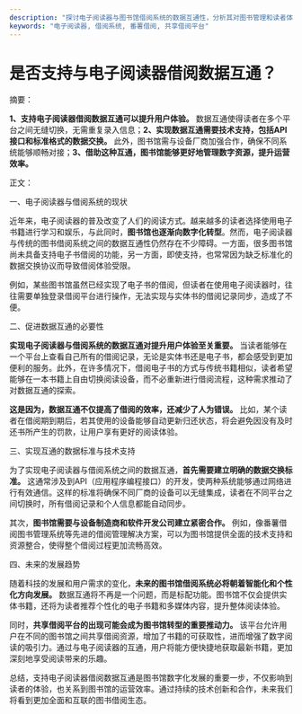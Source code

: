 ```yaml
---
description: "探讨电子阅读器与图书馆借阅系统的数据互通性，分析其对图书管理和读者体验的影响。"
keywords: "电子阅读器, 借阅系统, 番薯借阅, 共享借阅平台"
---
```

# 是否支持与电子阅读器借阅数据互通？

摘要：

**1、支持电子阅读器借阅数据互通可以提升用户体验。** 数据互通使得读者在多个平台之间无缝切换，无需重复录入信息；**2、实现数据互通需要技术支持，包括API接口和标准格式的数据交换。** 此外，图书馆需与设备厂商加强合作，确保不同系统能够顺畅对接；**3、借助这种互通，图书馆能够更好地管理数字资源，提升运营效率。**

正文：

一、电子阅读器与借阅系统的现状

近年来，电子阅读器的普及改变了人们的阅读方式。越来越多的读者选择使用电子书籍进行学习和娱乐，与此同时，**图书馆也逐渐向数字化转型**。然而，电子阅读器与传统的图书借阅系统之间的数据互通性仍然存在不少障碍。一方面，很多图书馆尚未具备支持电子书借阅的功能，另一方面，即使支持，也常常因为缺乏标准化的数据交换协议而导致借阅体验受限。

例如，某些图书馆虽然已经实现了电子书的借阅，但读者在使用电子阅读器时，往往需要单独登录借阅平台进行操作，无法实现与实体书的借阅记录同步，造成了不便。

二、促进数据互通的必要性

**实现电子阅读器与借阅系统的数据互通对提升用户体验至关重要。** 当读者能够在一个平台上查看自己所有的借阅记录，无论是实体书还是电子书，都会感受到更加便利的服务。此外，在许多情况下，借阅电子书的方式与传统书籍相似，读者希望能够在一本书籍上自由切换阅读设备，而不必重新进行借阅流程，这种需求推动了对数据互通的探索。

**这是因为，数据互通不仅提高了借阅的效率，还减少了人为错误。** 比如，某个读者在借阅期到期后，若其使用的设备能够自动更新归还状态，将会避免因没有及时还书所产生的罚款，让用户享有更好的阅读体验。

三、实现互通的数据标准与技术支持

为了实现电子阅读器与借阅系统之间的数据互通，**首先需要建立明确的数据交换标准。** 这通常涉及到API（应用程序编程接口）的开发，使两种系统能够通过网络进行有效通信。这样的标准将确保不同厂商的设备可以无缝集成，读者在不同平台之间切换时，所有借阅记录和个人信息都能自动同步。

其次，**图书馆需要与设备制造商和软件开发公司建立紧密合作。** 例如，像番薯借阅图书管理系统等先进的借阅管理解决方案，可以为图书馆提供全面的技术支持和资源整合，使得整个借阅过程更加流畅高效。

四、未来的发展趋势

随着科技的发展和用户需求的变化，**未来的图书馆借阅系统必将朝着智能化和个性化方向发展。** 数据互通将不再是一个问题，而是标配功能。图书馆不仅会提供实体书籍，还将为读者推荐个性化的电子书籍和多媒体内容，提升整体阅读体验。

同时，**共享借阅平台的出现可能会成为图书馆转型的重要推动力。** 该平台允许用户在不同的图书馆之间共享借阅资源，增加了书籍的可获取性，进而增强了数字阅读的吸引力。通过与电子阅读器的互通，用户将能方便快捷地获取最新书籍，更加深刻地享受阅读带来的乐趣。

总结，支持电子阅读器借阅数据互通是图书馆数字化发展的重要一步，不仅影响到读者的体验，也关系到图书馆的运营效率。通过持续的技术创新和合作，未来我们将看到更加全面和互联的图书借阅生态。
